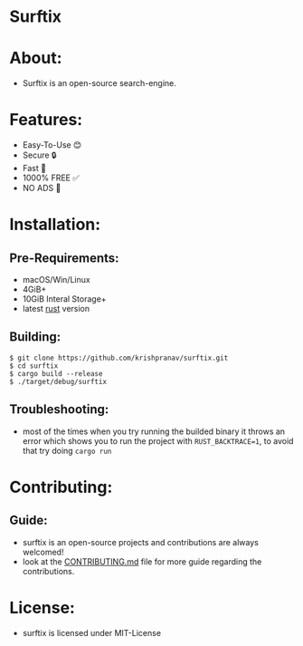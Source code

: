 # Surftix

# About:
- Surftix is an open-source search-engine.

# Features:
- Easy-To-Use 😊
- Secure 🔒
- Fast 🚀
- 1000% FREE ✅
- NO ADS 🚫

# Installation:

## Pre-Requirements:
- macOS/Win/Linux
- 4GiB+
- 10GiB Interal Storage+
- latest [rust](https://www.rust-lang.org/tools/install) version

## Building:
```
$ git clone https://github.com/krishpranav/surftix.git
$ cd surftix
$ cargo build --release
$ ./target/debug/surftix
```

## Troubleshooting:
- most of the times when you try running the builded binary it throws an error which shows you to run the project with ```RUST_BACKTRACE=1```, to avoid that try doing ```cargo run```

# Contributing:
## Guide:
- surftix is an open-source projects and contributions are always welcomed!
- look at the [CONTRIBUTING.md]() file for more guide regarding the contributions.

# License:
- surftix is licensed under MIT-License